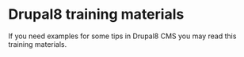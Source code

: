 # Drupal8 training materials

If you need examples for some tips in Drupal8 CMS you may read this training materials.